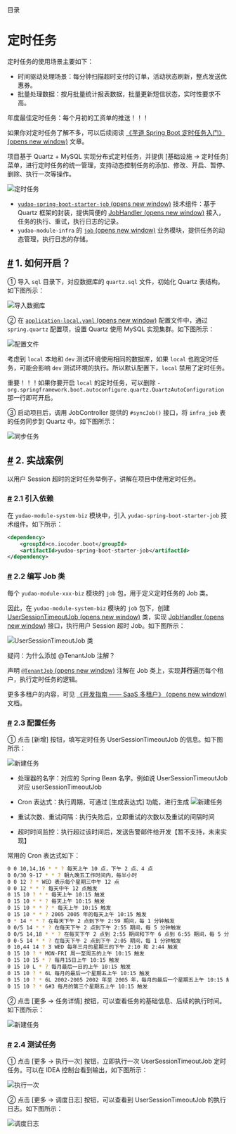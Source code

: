 目录

# 定时任务

定时任务的使用场景主要如下：

*   时间驱动处理场景：每分钟扫描超时支付的订单，活动状态刷新，整点发送优惠券。
*   批量处理数据：按月批量统计报表数据，批量更新短信状态，实时性要求不高。

年度最佳定时任务：每个月初的工资单的推送！！！

如果你对定时任务了解不多，可以后续阅读 [《芋道 Spring Boot 定时任务入门》 (opens new window)](http://www.iocoder.cn/Spring-Boot/Job/?yudao) 文章。

项目基于 Quartz + MySQL 实现分布式定时任务，并提供 \[基础设施 -> 定时任务\] 菜单，进行定时任务的统一管理，支持动态控制任务的添加、修改、开启、暂停、删除、执行一次等操作。

![定时任务](./static/01.png)

*   [`yudao-spring-boot-starter-job` (opens new window)](https://github.com/YunaiV/ruoyi-vue-pro/blob/master/yudao-framework/yudao-spring-boot-starter-job/) 技术组件：基于 Quartz 框架的封装，提供简便的 [JobHandler (opens new window)](https://github.com/YunaiV/ruoyi-vue-pro/blob/master/yudao-framework/yudao-spring-boot-starter-job/src/main/java/cn/iocoder/yudao/framework/quartz/core/handler/JobHandler.java) 接入，任务的执行、重试，执行日志的记录。
*   `yudao-module-infra` 的 [`job` (opens new window)](https://github.com/YunaiV/ruoyi-vue-pro/blob/master/yudao-module-infra/yudao-module-infra-biz/src/main/java/cn/iocoder/yudao/module/infra/service/job/) 业务模块，提供任务的动态管理，执行日志的存储。

## [#](#_1-如何开启) 1. 如何开启？

① 导入 `sql` 目录下，对应数据库的 `quartz.sql` 文件，初始化 Quartz 表结构。如下图所示：

![导入数据库](./static/导入数据库.png)

② 在 [`application-local.yaml` (opens new window)](https://github.com/YunaiV/ruoyi-vue-pro/blob/master/yudao-server/src/main/resources/application-local.yaml#L66-L93) 配置文件中，通过 `spring.quartz` 配置项，设置 Quartz 使用 MySQL 实现集群。如下图所示：

![配置文件](./static/02.png)

考虑到 `local` 本地和 `dev` 测试环境使用相同的数据库，如果 `local` 也跑定时任务，可能会影响 `dev` 测试环境的执行。所以默认配置下，`local` 禁用了定时任务。

重要！！！如果你要开启 `local` 的定时任务，可以删除 `- org.springframework.boot.autoconfigure.quartz.QuartzAutoConfiguration` 那一行即可开启。

③ 启动项目后，调用 JobController 提供的 `#syncJob()` 接口，将 `infra_job` 表的任务同步到 Quartz 中。如下图所示：

![同步任务](./static/同步任务.png)

## [#](#_2-实战案例) 2. 实战案例

以用户 Session 超时的定时任务举例子，讲解在项目中使用定时任务。

### [#](#_2-1-引入依赖) 2.1 引入依赖

在 `yudao-module-system-biz` 模块中，引入 `yudao-spring-boot-starter-job` 技术组件。如下所示：

```xml
<dependency>
    <groupId>cn.iocoder.boot</groupId>
    <artifactId>yudao-spring-boot-starter-job</artifactId>
</dependency>

```

### [#](#_2-2-编写-job-类) 2.2 编写 Job 类

每个 `yudao-module-xxx-biz` 模块的 `job` 包，用于定义定时任务的 Job 类。

因此，在 `yudao-module-system-biz` 模块的 `job` 包下，创建 [UserSessionTimeoutJob (opens new window)](https://github.com/YunaiV/ruoyi-vue-pro/blob/master/yudao-module-system/yudao-module-system-biz/src/main/java/cn/iocoder/yudao/module/system/job/auth/UserSessionTimeoutJob.java) 类，实现 [JobHandler (opens new window)](https://github.com/YunaiV/ruoyi-vue-pro/blob/master/yudao-framework/yudao-spring-boot-starter-job/src/main/java/cn/iocoder/yudao/framework/quartz/core/handler/JobHandler.java#L8) 接口，执行用户 Session 超时 Job。如下图所示：

![UserSessionTimeoutJob 类](./static/03.png)

疑问：为什么添加 @TenantJob 注解？

声明 [`@TenantJob` (opens new window)](https://github.com/YunaiV/ruoyi-vue-pro/blob/master/yudao-framework/yudao-spring-boot-starter-biz-tenant/src/main/java/cn/iocoder/yudao/framework/tenant/core/job/TenantJob.java) 注解在 Job 类上，实现**并行**遍历每个租户，执行定时任务的逻辑。

更多多租户的内容，可见 [《开发指南 —— SaaS 多租户》 (opens new window)](https://doc.iocoder.cn/saas-tenant/) 文档。

### [#](#_2-3-配置任务) 2.3 配置任务

① 点击 \[新增\] 按钮，填写定时任务 UserSessionTimeoutJob 的信息。如下图所示：

![新建任务](./static/04.png)

*   处理器的名字：对应的 Spring Bean 名字。例如说 UserSessionTimeoutJob 对应 userSessionTimeoutJob
    
*   Cron 表达式：执行周期，可通过 \[生成表达式\] 功能，进行生成 ![新建任务](./static/08.png)
    
*   重试次数、重试间隔：执行失败后，立即重试的次数以及重试的间隔时间
    
*   超时时间监控：执行超过该时间后，发送告警邮件给开发【暂不支持，未来实现】
    

常用的 Cron 表达式如下：

```bash
0 0 10,14,16 * * ? 每天上午 10 点，下午 2 点、4 点 
0 0/30 9-17 * * ? 朝九晚五工作时间内，每半小时 
0 0 12 ? * WED 表示每个星期三中午 12 点 
0 0 12 * * ? 每天中午 12 点触发 
0 15 10 ? * * 每天上午 10:15 触发 
0 15 10 * * ? 每天上午 10:15 触发 
0 15 10 * * ? * 每天上午 10:15 触发 
0 15 10 * * ? 2005 2005 年的每天上午 10:15 触发 
0 * 14 * * ? 在每天下午 2 点到下午 2:59 期间，每 1 分钟触发 
0 0/5 14 * * ? 在每天下午 2 点到下午 2:55 期间，每 5 分钟触发 
0 0/5 14,18 * * ? 在每天下午 2 点到 2:55 期间和下午 6 点到 6:55 期间，每 5 分钟触发 
0 0-5 14 * * ? 在每天下午 2 点到下午 2:05 期间，每 1 分钟触发 
0 10,44 14 ? 3 WED 每年三月的星期三的下午 2:10 和 2:44 触发 
0 15 10 ? * MON-FRI 周一至周五的上午 10:15 触发 
0 15 10 15 * ? 每月15日上午 10:15 触发 
0 15 10 L * ? 每月最后一日的上午 10:15 触发 
0 15 10 ? * 6L 每月的最后一个星期五上午 10:15 触发 
0 15 10 ? * 6L 2002-2005 2002 年至 2005 年，每月的最后一个星期五上午 10:15 触发 
0 15 10 ? * 6#3 每月的第三个星期五上午 10:15 触发

```

② 点击 \[更多 -> 任务详情\] 按钮，可以查看任务的基础信息、后续的执行时间。如下图所示：

![新建任务](./static/05.png)

### [#](#_2-4-测试任务) 2.4 测试任务

① 点击 \[更多 -> 执行一次\] 按钮，立即执行一次 UserSessionTimeoutJob 定时任务。可以在 IDEA 控制台看到输出，如下图所示：

![执行一次](./static/06.png)

② 点击 \[更多 -> 调度日志\] 按钮，可以查看到 UserSessionTimeoutJob 的执行日志。如下图所示：

![调度日志](./static/07.png)